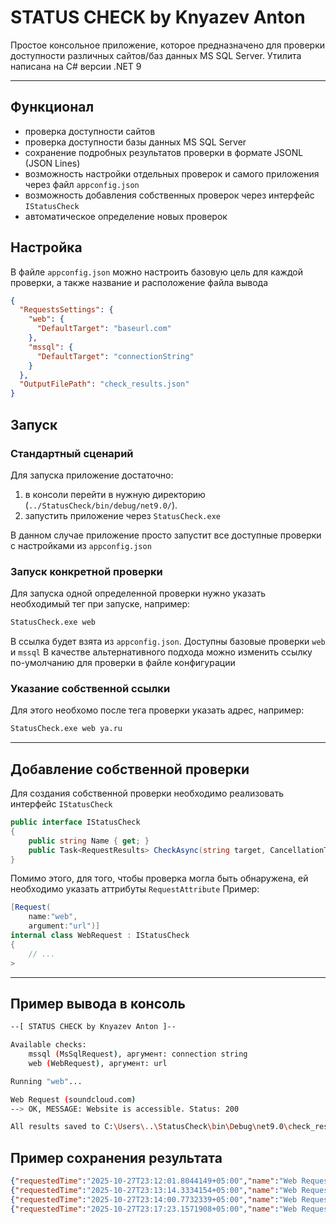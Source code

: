 # STATUS CHECK by Knyazev Anton
Простое консольное приложение, которое предназначено для проверки доступности различных сайтов/баз данных MS SQL Server.
Утилита написана на C# версии .NET 9

***

## Функционал
- проверка доступности сайтов
- проверка доступности базы данных MS SQL Server
- сохранение подробных результатов проверки в формате JSONL (JSON Lines)
- возможность настройки отдельных проверок и самого приложения через файл `appconfig.json`
- возможность добавления собственных проверок через интерфейс `IStatusCheck`
- автоматическое определение новых проверок

## Настройка
В файле `appconfig.json` можно настроить базовую цель для каждой проверки, а также название и расположение файла вывода
```json
{
  "RequestsSettings": {
    "web": {
      "DefaultTarget": "baseurl.com"
    },
    "mssql": {
      "DefaultTarget": "connectionString"
    }
  },
  "OutputFilePath": "check_results.json"
}
```

## Запуск

### Стандартный сценарий
Для запуска приложение достаточно:
1. в консоли перейти в нужную директорию (`../StatusCheck/bin/debug/net9.0/`).
2. запустить приложение через `StatusCheck.exe`

В данном случае приложение просто запустит все доступные проверки с настройками из `appconfig.json`

### Запуск конкретной проверки
Для запуска одной определенной проверки нужно указать необходимый тег при запуске, например:
```bash
StatusCheck.exe web
```
В ссылка будет взята из `appconfig.json`. Доступны базовые проверки `web` и `mssql`
В качестве альтернативного подхода можно изменить ссылку по-умолчанию для проверки в файле конфигурации

### Указание собственной ссылки
Для этого необхомо после тега проверки указать адрес, например:
```bash
StatusCheck.exe web ya.ru
```

***

## Добавление собственной проверки
Для создания собственной проверки необходимо реализовать интерфейс `IStatusCheck`
```cs
public interface IStatusCheck
{
    public string Name { get; }
    public Task<RequestResults> CheckAsync(string target, CancellationToken cancellationToken = default);
}
```
Помимо этого, для того, чтобы проверка могла быть обнаружена, ей необходимо указать аттрибуты `RequestAttribute`
Пример:
```cs
[Request(
    name:"web",
    argument:"url")]
internal class WebRequest : IStatusCheck
{
    // ...
>
```

***

## Пример вывода в консоль
```bash
--[ STATUS CHECK by Knyazev Anton ]--

Available checks:
    mssql (MsSqlRequest), аргумент: connection string
    web (WebRequest), аргумент: url

Running "web"...

Web Request (soundcloud.com)
--> OK, MESSAGE: Website is accessible. Status: 200

All results saved to C:\Users\..\StatusCheck\bin\Debug\net9.0\check_results.json
```

## Пример сохранения результата
```json
{"requestedTime":"2025-10-27T23:12:01.8044149+05:00","name":"Web Request","target":"soundcloud.com","isSuccesful":true,"responseTime":472,"message":"Website is accessible. Status: 200"}
{"requestedTime":"2025-10-27T23:13:14.3334154+05:00","name":"Web Request","target":"asdfasdf.com","isSuccesful":true,"responseTime":571,"message":"Website is accessible. Status: 200"}
{"requestedTime":"2025-10-27T23:14:00.7732339+05:00","name":"Web Request","target":"https://www.instagram.com/","isSuccesful":true,"responseTime":860,"message":"Website is accessible. Status: 200"}
{"requestedTime":"2025-10-27T23:17:23.1571908+05:00","name":"Web Request","target":"http://grani.ru/","isSuccesful":false,"responseTime":21943,"message":"HTTP Error: An error occurred while sending the request."}
```
